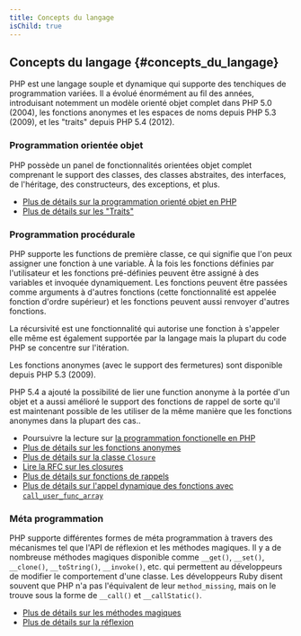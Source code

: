 ```yaml
---
title: Concepts du langage
isChild: true
---
```


## Concepts du langage {#concepts_du_langage}

PHP est une langage souple et dynamique qui supporte des tenchiques de programmation variées. Il a évolué énormément au fil des années, introduisant notemment un modèle orienté objet complet dans PHP 5.0 (2004), les fonctions anonymes et les espaces de noms depuis PHP 5.3 (2009), et les "traits" depuis PHP 5.4 (2012). 

### Programmation orientée objet

PHP possède un panel de fonctionnalités orientées objet complet comprenant le support des classes, des classes abstraites, des interfaces, de l'héritage, des constructeurs, des exceptions, et plus.

* [Plus de détails sur la programmation orienté objet en PHP][oop]
* [Plus de détails sur les "Traits"][traits]

### Programmation procédurale

PHP  supporte les functions de première classe, ce qui signifie que l'on peux assigner une fonction à une variable. 
À la fois les fonctions définies par l'utilisateur et les fonctions pré-définies peuvent être assigné à des variables et 
invoquée dynamiquement. Les fonctions peuvent être passées comme arguments à d'autres fonctions (cette fonctionnalité est appelée fonction d'ordre supérieur) et les fonctions peuvent aussi renvoyer d'autres fonctions.

La récursivité est une fonctionnalité qui autorise une fonction à s'appeler elle même est également supportée par la langage mais la plupart du code PHP se concentre sur l'itération.

Les fonctions anonymes (avec le support des fermetures) sont disponible depuis PHP 5.3 (2009).

PHP 5.4 a ajouté la possibilité de lier une function anonyme à la portée d'un objet et a aussi amélioré le support des fonctions de rappel de sorte qu'il est maintenant possible de les utiliser de la même manière que les fonctions anonymes dans la plupart des cas..

* Poursuivre la lecture sur [la programmation fonctionelle en PHP](/pages/Functional-Programming.html)
* [Plus de détails sur les fonctions anonymes][anonymous-functions]
* [Plus de détails sur la classe `Closure`][closure-class]
* [Lire la RFC sur les closures][closures-rfc]
* [Plus de détails sur fonctions de rappels][callables]
* [Plus de détails sur l'appel dynamique des fonctions avec `call_user_func_array`][call-user-func-array]

### Méta programmation

PHP supporte différentes formes de méta programmation à travers des mécanismes tel que l'API de réflexion et les méthodes magiques. Il y a de nombreuse méthodes magiques disponible comme `__get()`, `__set()`, `__clone()`, `__toString()`, `__invoke()`, etc. qui permettent au développeurs de modifier le comportement d'une classe. Les développeurs Ruby disent souvent que PHP n'a pas l'équivalent de leur `method_missing`, mais on le trouve sous la forme de  `__call()` et `__callStatic()`.

* [Plus de détails sur les méthodes magiques][magic-methods]
* [Plus de détails sur la réflexion][reflection]

[namespaces]: http://www.php.net/manual/fr/language.namespaces.php
[overloading]: http://www.php.net/manual/fr/language.oop5.overloading.php
[oop]: http://www.php.net/manual/fr/language.oop5.php
[anonymous-functions]: http://www.php.net/manual/fr/functions.anonymous.php
[closure-class]: http://www.php.net/manual/fr/class.closure.php
[callables]: http://www.php.net/manual/fr/language.types.callable.php
[magic-methods]: http://www.php.net/manual/fr/language.oop5.magic.php
[reflection]: http://www.php.net/manual/fr/intro.reflection.php
[traits]: http://www.php.net/manual/fr/language.oop5.traits.php
[call-user-func-array]: http://www.php.net/manual/fr/function.call-user-func-array.php
[closures-rfc]: https://wiki.php.net/rfc/closures
